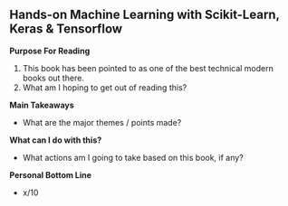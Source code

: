 ## Hands-on Machine Learning with Scikit-Learn, Keras & Tensorflow

**Purpose For Reading**
 1. This book has been pointed to as one of the best technical modern books out there.
 2. What am I hoping to get out of reading this?

 
**Main Takeaways**
- What are the major themes / points made?

**What can I do with this?**
- What actions am I going to take based on this book, if any?

**Personal Bottom Line**
- x/10
<!--stackedit_data:
eyJoaXN0b3J5IjpbMjMzMzAzNjQ3XX0=
-->